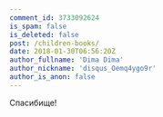 ```yaml
---
comment_id: 3733092624
is_spam: false
is_deleted: false
post: /children-books/
date: 2018-01-30T06:56:20Z
author_fullname: 'Dima Dima'
author_nickname: 'disqus_Oemq4ygo9r'
author_is_anon: false
---
```


<p>Спасибище!</p>
